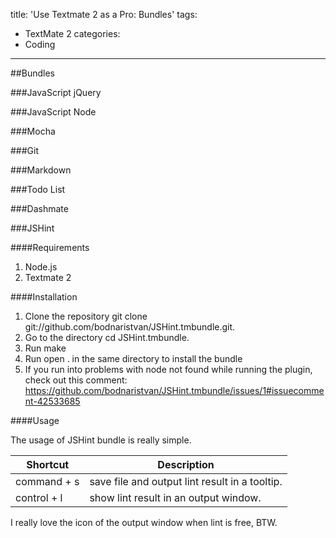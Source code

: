 title: 'Use Textmate 2 as a Pro: Bundles'
tags:
 - TextMate 2
categories:
 - Coding
---
##Bundles

###JavaScript jQuery

###JavaScript Node

###Mocha

###Git

###Markdown

###Todo List

###Dashmate

###JSHint

####Requirements

1. Node.js
2. Textmate 2

####Installation

1. Clone the repository git clone git://github.com/bodnaristvan/JSHint.tmbundle.git.
2. Go to the directory cd JSHint.tmbundle.
3. Run make
4. Run open . in the same directory to install the bundle
5. If you run into problems with node not found while running the plugin, check out this comment: https://github.com/bodnaristvan/JSHint.tmbundle/issues/1#issuecomment-42533685

####Usage

The usage of JSHint bundle is really simple.

|Shortcut|Description|
|--------|-----------|
|command + s|save file and output lint result in a tooltip.|
|control + l|show lint result in an output window.|

I really love the icon of the output window when lint is free, BTW.
